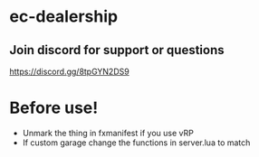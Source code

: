 # ec-dealership

## Join discord for support or questions
https://discord.gg/8tpGYN2DS9

# Before use!
- Unmark the thing in fxmanifest if you use vRP
- If custom garage change the functions in server.lua to match
